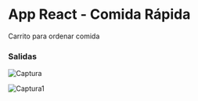 # App React - Comida Rápida

Carrito para ordenar comida

### Salidas

![Captura](https://user-images.githubusercontent.com/7141537/153916769-445f8c83-ea9b-47a5-9beb-9a6e63c33276.PNG)

![Captura1](https://user-images.githubusercontent.com/7141537/153916763-2ff493cf-7f1b-461a-87ed-76e8f6caf55c.PNG)
